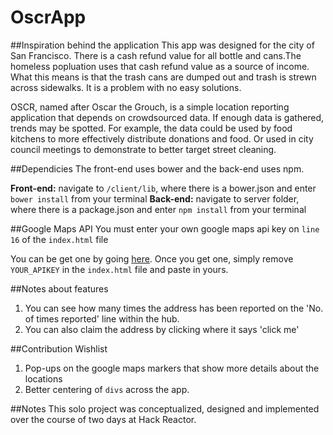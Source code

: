 # OscrApp

##Inspiration behind the application
This app was designed for the city of San Francisco. There is a cash refund value for all bottle and cans.The homeless popluation uses that cash refund value as a source of income. What this means is that the trash cans are dumped out and trash is strewn across sidewalks. It is a problem with no easy solutions. 

OSCR, named after Oscar the Grouch, is a simple location reporting application that depends on crowdsourced data. If enough data is gathered, trends may be spotted. For example, the data could be used by food kitchens to more effectively distribute donations and food. Or used in city council meetings to demonstrate to better target street cleaning. 

##Dependicies
The front-end uses bower and the back-end uses npm.

**Front-end:** navigate to ```/client/lib```, where there is a bower.json and enter ```bower install``` from your terminal
**Back-end:**  navigate to server folder, where there is a package.json and enter ```npm install``` from your terminal

##Google Maps API
You must enter your own google maps api key on ```line 16``` of the ```index.html``` file

You can be get one by going [here](https://developers.google.com/maps/documentation/javascript/get-api-key#key).
Once you get one, simply remove ```YOUR_APIKEY``` in the ```index.html``` file and paste in yours.

##Notes about features
1. You can see how many times the address has been reported on the 'No. of times reported' line within the hub. 
2. You can also claim the address by clicking where it says 'click me'

##Contribution Wishlist
1. Pop-ups on the google maps markers that show more details about the locations
2. Better centering of ```divs``` across the app.

##Notes
This solo project was conceptualized, designed and implemented over the course of two days at Hack Reactor. 
